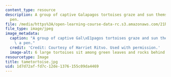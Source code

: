 ```yaml
---
content_type: resource
description: A group of captive Galapagos tortoises graze and sun themselves in a
  pen.
file: /media/https%3A/open-learning-course-data-rc.s3.amazonaws.com/21h-968j-nature-environment-and-empire-spring-2010/1d7d72affd7c12de1376155c09da4469_tametortoise.jpg
file_type: image/jpeg
image_metadata:
  caption: "A group of captive Gal\xE1pagos tortoises graze and sun themselves in\
    \ a pen."
  credit: 'Credit: Courtesy of Harriet Ritvo. Used with permission.'
  image-alt: 6 large tortoises sit among green leaves and rocks behind a wall.
resourcetype: Image
title: tametortoise.jpg
uid: 1d7d72af-fd7c-12de-1376-155c09da4469
---
```

